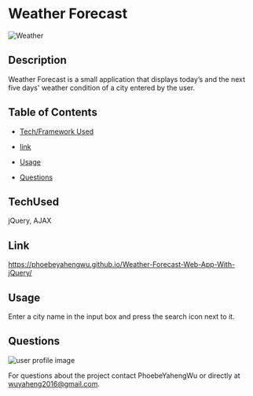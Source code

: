 # Weather Forecast

![Weather](https://user-images.githubusercontent.com/52837649/85228900-62b90800-b3b4-11ea-85d0-5f1329b78a1e.gif)

## Description
Weather Forecast is a small application that displays today’s and the next five days' weather condition of a city entered by the user.


## Table of Contents

* [Tech/Framework Used](#TechUsed)

* [link](#Link)

* [Usage](#usage)

* [Questions](#Questions)


## TechUsed
jQuery, AJAX

## Link
https://phoebeyahengwu.github.io/Weather-Forecast-Web-App-With-jQuery/

## Usage
Enter a city name in the input box and press the search icon next to it.

## Questions
![user profile image](https://avatars0.githubusercontent.com/u/52837649?v=4)

For questions about the project contact PhoebeYahengWu or directly at wuyaheng2016@gmail.com.

